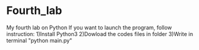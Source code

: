 # Fourth_lab
My fourth lab on Python
If you want to launch the program, follow instruction:
1)Install Python3
2)Dowload the codes files in folder
3)Write in terminal "python main.py"